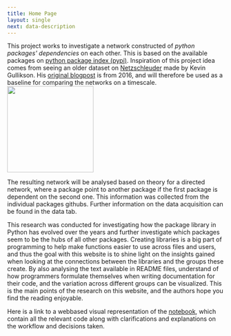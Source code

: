 ```yaml
---
title: Home Page
layout: single
next: data-description
---
```

This project works to investigate a network constructed of _python packages' dependencies_ on each other. This is based on the available packages on [python package index (pypi)](https://pypi.org/). Inspiration of this project idea comes from seeing an older dataset on [Netzschleuder](https://networks.skewed.de/net/python_dependency) made by Kevin Gullikson. His [original blogpost](https://kgullikson88.github.io/blog/pypi-analysis.html) is from 2016, and will therefore be used as a baseline for comparing the networks on a timescale.
<img src="/images/pypi.svg" width="200">

The resulting network will be analysed based on theory for a directed network, where a package point to another package if the first package is dependent on the second one. This information was collected from the individual packages githubs. Further information on the data acquisition can be found in the data tab.

This research was conducted for investigating how the package library in Python has evolved over the years and further investigate which packages seem to be the hubs of all other packages. Creating libraries is a big part of programming to help make functions easier to use across files and users, and thus the goal with this website is to shine light on the insights gained when looking at the connections between the libraries and the groups these create.
By also analysing the text available in README files, understand of how programmers formulate themselves when writing documentation for their code, and the variation across different groups can be visualized. This is the main points of the research on this website, and the authors hope you find the reading enjoyable.

Here is a link to a webbased visual representation of the [notebook](explainer-notebook.html), which contain all the relevant code along with clarifications and explanations on the workflow and decisions taken.